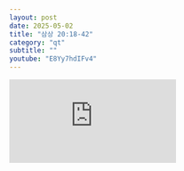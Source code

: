 ```yaml
---
layout: post
date: 2025-05-02
title: "삼상 20:18-42"
category: "qt"
subtitle: ""
youtube: "E8Yy7hdIFv4"
---
```


<div class="youtube margin-large">
    <iframe src="https://www.youtube.com/embed/E8Yy7hdIFv4" title="YouTube video player" frameborder="0" allow="accelerometer; autoplay; clipboard-write; encrypted-media; gyroscope; picture-in-picture; web-share" allowfullscreen></iframe>
</div>

